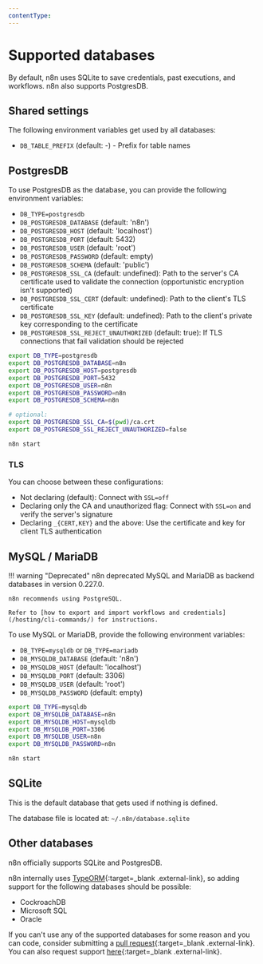 ```yaml
---
contentType:
---
```


# Supported databases

By default, n8n uses SQLite to save credentials, past executions, and workflows. n8n also supports PostgresDB.

## Shared settings

The following environment variables get used by all databases:

 - `DB_TABLE_PREFIX` (default: -) - Prefix for table names

## PostgresDB

To use PostgresDB as the database, you can provide the following environment variables:

 - `DB_TYPE=postgresdb`
 - `DB_POSTGRESDB_DATABASE` (default: 'n8n')
 - `DB_POSTGRESDB_HOST` (default: 'localhost')
 - `DB_POSTGRESDB_PORT` (default: 5432)
 - `DB_POSTGRESDB_USER` (default: 'root')
 - `DB_POSTGRESDB_PASSWORD` (default: empty)
 - `DB_POSTGRESDB_SCHEMA` (default: 'public')
 - `DB_POSTGRESDB_SSL_CA` (default: undefined): Path to the server's CA certificate used to validate the connection (opportunistic encryption isn't supported)
 - `DB_POSTGRESDB_SSL_CERT` (default: undefined): Path to the client's TLS certificate
 - `DB_POSTGRESDB_SSL_KEY` (default: undefined): Path to the client's private key corresponding to the certificate
 - `DB_POSTGRESDB_SSL_REJECT_UNAUTHORIZED` (default: true): If TLS connections that fail validation should be rejected

```bash
export DB_TYPE=postgresdb
export DB_POSTGRESDB_DATABASE=n8n
export DB_POSTGRESDB_HOST=postgresdb
export DB_POSTGRESDB_PORT=5432
export DB_POSTGRESDB_USER=n8n
export DB_POSTGRESDB_PASSWORD=n8n
export DB_POSTGRESDB_SCHEMA=n8n

# optional:
export DB_POSTGRESDB_SSL_CA=$(pwd)/ca.crt
export DB_POSTGRESDB_SSL_REJECT_UNAUTHORIZED=false

n8n start
```

### TLS

You can choose between these configurations:

- Not declaring (default): Connect with `SSL=off`
- Declaring only the CA and unauthorized flag: Connect with `SSL=on` and verify the server's signature
- Declaring `_{CERT,KEY}` and the above: Use the certificate and key for client TLS authentication

## MySQL / MariaDB

!!! warning "Deprecated"
	n8n deprecated MySQL and MariaDB as backend databases in version 0.227.0.

	n8n recommends using PostgreSQL. 

	Refer to [how to export and import workflows and credentials](/hosting/cli-commands/) for instructions.

To use MySQL or MariaDB, provide the following environment variables:

 - `DB_TYPE=mysqldb` or `DB_TYPE=mariadb`
 - `DB_MYSQLDB_DATABASE` (default: 'n8n')
 - `DB_MYSQLDB_HOST` (default: 'localhost')
 - `DB_MYSQLDB_PORT` (default: 3306)
 - `DB_MYSQLDB_USER` (default: 'root')
 - `DB_MYSQLDB_PASSWORD` (default: empty)


```bash
export DB_TYPE=mysqldb
export DB_MYSQLDB_DATABASE=n8n
export DB_MYSQLDB_HOST=mysqldb
export DB_MYSQLDB_PORT=3306
export DB_MYSQLDB_USER=n8n
export DB_MYSQLDB_PASSWORD=n8n

n8n start
```

## SQLite

This is the default database that gets used if nothing is defined.

The database file is located at:
`~/.n8n/database.sqlite`


## Other databases

n8n officially supports SQLite and PostgresDB. 

n8n internally uses [TypeORM](https://typeorm.io){:target=_blank .external-link}, so adding support for the following databases
should be possible:

 - CockroachDB
 - Microsoft SQL
 - Oracle

If you can't use any of the supported databases for some reason and you can code, consider submitting a [pull request](https://github.com/n8n-io/n8n){:target=_blank .external-link}. You can also request support [here](https://community.n8n.io/c/feature-requests/cli){:target=_blank .external-link}.
